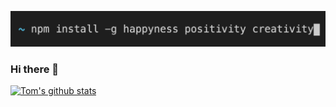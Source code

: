 ![npm install](/assets/images/hero.png "npm install")

### Hi there 👋

[![Tom's github stats](https://github-readme-stats.vercel.app/api?username=tombiato)](https://github.com/tombiato/github-readme-stats)

<!--
**tombiato/tombiato** is a ✨ _special_ ✨ repository because its `README.md` (this file) appears on your GitHub profile.

Here are some ideas to get you started:

- 🔭 I’m currently working on ...
- 🌱 I’m currently learning ...
- 👯 I’m looking to collaborate on ...
- 🤔 I’m looking for help with ...
- 💬 Ask me about ...
- 📫 How to reach me: ...
- 😄 Pronouns: ...
- ⚡ Fun fact: ...
-->
